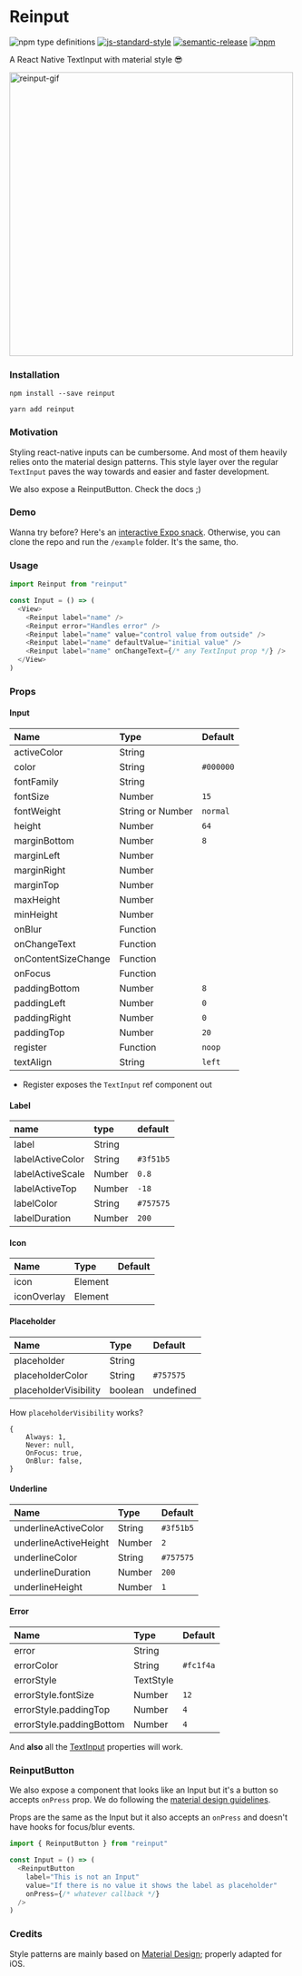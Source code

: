 # Reinput

![npm type definitions](https://img.shields.io/npm/types/typescript)
[![js-standard-style](https://img.shields.io/badge/code%20style-standard-brightgreen.svg)](http://standardjs.com/)
[![semantic-release](https://img.shields.io/badge/%20%20%F0%9F%93%A6%F0%9F%9A%80-semantic--release-e10079.svg)](https://github.com/semantic-release/semantic-release)
[![npm](https://img.shields.io/npm/dm/reinput.svg)](https://www.npmjs.org/package/awesome-badges)

A React Native TextInput with material style 😎

<img alt="reinput-gif" width="500" src="https://user-images.githubusercontent.com/3116899/35905643-224d97fc-0be8-11e8-8a93-9f5e676b487f.gif" />

### Installation

`npm install --save reinput`

`yarn add reinput`

### Motivation

Styling react-native inputs can be cumbersome. And most of them heavily relies
onto the material design patterns. This style layer over the regular `TextInput`
paves the way towards and easier and faster development.

We also expose a ReinputButton. Check the docs ;)

### Demo

Wanna try before? Here's an [interactive Expo snack](https://snack.expo.io/@git/github.com/sospedra/reinput:example).
Otherwise, you can clone the repo and run the `/example` folder. It's the same, tho.

### Usage

```js
import Reinput from "reinput"

const Input = () => (
  <View>
    <Reinput label="name" />
    <Reinput error="Handles error" />
    <Reinput label="name" value="control value from outside" />
    <Reinput label="name" defaultValue="initial value" />
    <Reinput label="name" onChangeText={/* any TextInput prop */} />
  </View>
)
```

### Props

#### Input

| Name                | Type             | Default   |
| :------------------ | :--------------- | :-------- |
| activeColor         | String           |
| color               | String           | `#000000` |
| fontFamily          | String           |
| fontSize            | Number           | `15`      |
| fontWeight          | String or Number | `normal`  |
| height              | Number           | `64`      |
| marginBottom        | Number           | `8`       |
| marginLeft          | Number           |
| marginRight         | Number           |
| marginTop           | Number           |
| maxHeight           | Number           |
| minHeight           | Number           |
| onBlur              | Function         |
| onChangeText        | Function         |
| onContentSizeChange | Function         |
| onFocus             | Function         |
| paddingBottom       | Number           | `8`       |
| paddingLeft         | Number           | `0`       |
| paddingRight        | Number           | `0`       |
| paddingTop          | Number           | `20`      |
| register            | Function         | `noop`    |
| textAlign           | String           | `left`    |

- Register exposes the `TextInput` ref component out

#### Label

| name             | type   | default   |
| :--------------- | :----- | :-------- |
| label            | String |
| labelActiveColor | String | `#3f51b5` |
| labelActiveScale | Number | `0.8`     |
| labelActiveTop   | Number | `-18`     |
| labelColor       | String | `#757575` |
| labelDuration    | Number | `200`     |

#### Icon

| Name        | Type    | Default |
| :---------- | :------ | :------ |
| icon        | Element |
| iconOverlay | Element |

#### Placeholder

| Name                  | Type    | Default   |
| :-------------------- | :------ | :-------- |
| placeholder           | String  |
| placeholderColor      | String  | `#757575` |
| placeholderVisibility | boolean | undefined | null |

How `placeholderVisibility` works?

```
{
    Always: 1,
    Never: null,
    OnFocus: true,
    OnBlur: false,
}
```

#### Underline

| Name                  | Type   | Default   |
| :-------------------- | :----- | :-------- |
| underlineActiveColor  | String | `#3f51b5` |
| underlineActiveHeight | Number | `2`       |
| underlineColor        | String | `#757575` |
| underlineDuration     | Number | `200`     |
| underlineHeight       | Number | `1`       |

#### Error

| Name                     | Type      | Default   |
| :----------------------- | :-------- | :-------- |
| error                    | String    |
| errorColor               | String    | `#fc1f4a` |
| errorStyle               | TextStyle |
| errorStyle.fontSize      | Number    | `12`      |
| errorStyle.paddingTop    | Number    | `4`       |
| errorStyle.paddingBottom | Number    | `4`       |

And **also** all the [TextInput](https://facebook.github.io/react-native/docs/textinput.html#props) properties will work.

### ReinputButton

We also expose a component that looks like an Input but it's a button so accepts `onPress` prop.
We do following the [material design guidelines](https://material.io/design/components/text-fields.html).

Props are the same as the Input but it also accepts an `onPress` and doesn't have hooks for focus/blur events.

```js
import { ReinputButton } from "reinput"

const Input = () => (
  <ReinputButton
    label="This is not an Input"
    value="If there is no value it shows the label as placeholder"
    onPress={/* whatever callback */}
  />
)
```

### Credits

Style patterns are mainly based on [Material Design](https://material.io/guidelines/components/text-fields.html#); properly adapted for iOS.
